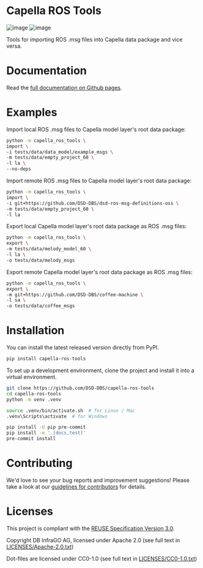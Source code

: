 <!--
 ~ Copyright DB InfraGO AG and contributors
 ~ SPDX-License-Identifier: Apache-2.0
 -->

# Capella ROS Tools

![image](https://github.com/DSD-DBS/capella-ros-tools/actions/workflows/build-test-publish.yml/badge.svg)
![image](https://github.com/DSD-DBS/capella-ros-tools/actions/workflows/lint.yml/badge.svg)

Tools for importing ROS .msg files into Capella data package and vice versa.

# Documentation

Read the [full documentation on Github pages](https://dsd-dbs.github.io/capella-ros-tools).

# Examples

Import local ROS .msg files to Capella model layer's root data package:

```sh
python -m capella_ros_tools \
import \
-i tests/data/data_model/example_msgs \
-m tests/data/empty_project_60 \
-l la \
--no-deps
```

Import remote ROS .msg files to Capella model layer's root data package:

```sh
python -m capella_ros_tools \
import \
-i git+https://github.com/DSD-DBS/dsd-ros-msg-definitions-oss \
-m tests/data/empty_project_60 \
-l la
```

Export local Capella model layer's root data package as ROS .msg files:

```sh
python -m capella_ros_tools \
export \
-m tests/data/melody_model_60 \
-l la \
-o tests/data/melody_msgs
```

Export remote Capella model layer's root data package as ROS .msg files:

```sh
python -m capella_ros_tools \
export \
-m git+https://github.com/DSD-DBS/coffee-machine \
-l sa \
-o tests/data/coffee_msgs
```

# Installation

You can install the latest released version directly from PyPI.

```sh
pip install capella-ros-tools
```

To set up a development environment, clone the project and install it into a
virtual environment.

```sh
git clone https://github.com/DSD-DBS/capella-ros-tools
cd capella-ros-tools
python -m venv .venv

source .venv/bin/activate.sh  # for Linux / Mac
.venv\Scripts\activate  # for Windows

pip install -U pip pre-commit
pip install -e '.[docs,test]'
pre-commit install
```

# Contributing

We'd love to see your bug reports and improvement suggestions! Please take a
look at our [guidelines for contributors](CONTRIBUTING.md) for details.

# Licenses

This project is compliant with the
[REUSE Specification Version 3.0](https://git.fsfe.org/reuse/docs/src/commit/d173a27231a36e1a2a3af07421f5e557ae0fec46/spec.md).

Copyright DB InfraGO AG, licensed under Apache 2.0 (see full text in
[LICENSES/Apache-2.0.txt](LICENSES/Apache-2.0.txt))

Dot-files are licensed under CC0-1.0 (see full text in
[LICENSES/CC0-1.0.txt](LICENSES/CC0-1.0.txt))
